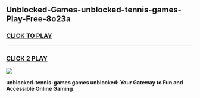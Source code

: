 
## Unblocked-Games-unblocked-tennis-games-Play-Free-8o23a
<h3>
<a href="https://premium76.site?title=unblocked-tennis-games&ref=15A">CLICK TO PLAY</a></h3>
<hr>

<h3>
<a href="https://premium76.site?title=unblocked-tennis-games&ref=15A">CLICK 2 PLAY</a>
  
</h3>

<a href="https://premium76.site?title=unblocked-tennis-games&ref=15A"><img src="https://clearcache.store/games.png"></a>


**unblocked-tennis-games games unblocked: Your Gateway to Fun and Accessible Online Gaming**
